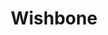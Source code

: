 ---
pid: RS94
title: Wishbone
location_transcription: 
zipcode: '19103'
outside_phl: 
neighborhood: Rittenhouse Square,Avenue of The Arts,Logan Square,Fitler Square
age: '71'
age_range: 70+
instagram: 
image_file_name: RS_94.jpg
proposal_transcription: 
topic: Food
topic_summary: '0'
type: Other No Form
keywords_other: 
credit: 
image_labels: 
twitter: 
facebook: 
permalink: "/monuments/rs94/"
layout: item-page
---